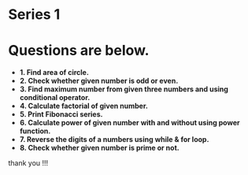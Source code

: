 # Series 1

<h1>Questions are below.</h1>
<b>
<ul>
	<li>
		1. Find area of circle.
	</li>
	<li>
		2. Check whether given number is odd or even.
	</li>
	<li>
		3. Find maximum number from given three numbers and using conditional
operator.
	</li>
	<li>
		4. Calculate factorial of given number.
	</li>
	<li>
		5. Print Fibonacci series.
	</li>
	<li>
		6. Calculate power of given number with and without using power function.
	</li>
	<li>
		7. Reverse the digits of a numbers using while &amp; for loop.
	</li>
	<li>
		8. Check whether given number is prime or not.
	</li>
</ul>
</b>
thank you !!!

